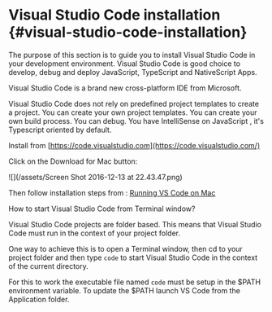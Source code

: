 # Visual Studio Code installation {#visual-studio-code-installation}

The purpose of this section is to guide you to install Visual Studio Code in your development environment. Visual Studio Code is good choice to develop, debug and deploy JavaScript, TypeScript and NativeScript Apps.

Visual Studio Code is a brand new cross-platform IDE from Microsoft.

Visual Studio Code does not rely on predefined project templates to create a project. You can create your own project templates. You can create your own build process. You can debug. You have IntelliSense on JavaScript , it's Typescript oriented by default.

Install from [https://code.visualstudio.com](https://code.visualstudio.com/)

Click on the Download for Mac button:

![](/assets/Screen Shot 2016-12-13 at 22.43.47.png)

Then follow installation steps from : [Running VS Code on Mac](https://code.visualstudio.com/docs/setup/mac)

How to start Visual Studio Code from Terminal window?

Visual Studio Code projects are folder based. This means that Visual Studio Code must run in the context of your project folder.

One way to achieve this is to open a Terminal window, then cd to your project folder  and then type `code` to start Visual Studio Code in the context of the current directory.

For this to work the executable file named `code` must be setup in the $PATH  environment variable. To update the $PATH launch VS Code from the Application folder.

